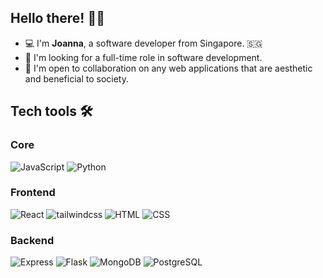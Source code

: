 ## Hello there! 👋🏻

- 💻 I'm **Joanna**, a software developer from Singapore. 🇸🇬
- 👀 I'm looking for a full-time role in software development.
- 💜 I'm open to collaboration on any web applications that are aesthetic and beneficial to society.

## Tech tools 🛠️
### Core 
![JavaScript](https://img.shields.io/badge/JavaScript-gold?style=flat-square&logo=JavaScript&logoColor=white)
![Python](https://img.shields.io/badge/Python-royalblue?style=flat-square&logo=python&logoColor=white)
### Frontend
![React](https://img.shields.io/badge/React-dodgerblue?style=flat-square&logo=react&logoColor=white)
![tailwindcss](https://img.shields.io/badge/tailwindcss-skyblue?style=flat-square&logo=tailwindcss&logoColor=white)
![HTML](https://img.shields.io/badge/HTML-darkorange?style=flat-square&logo=html5&logoColor=white)
![CSS](https://img.shields.io/badge/CSS-mediumblue?style=flat-square&logo=css3&logoColor=white)
### Backend
![Express](https://img.shields.io/badge/Express-black?style=flat-square&logo=express&logoColor=white)
![Flask](https://img.shields.io/badge/Flask-skyblue?style=flat-square&logo=flask&logoColor=white)
![MongoDB](https://img.shields.io/badge/MongoDB-lawngreen?style=flat-square&logo=mongodb&logoColor=white)
![PostgreSQL](https://img.shields.io/badge/PostgreSQL-blue?style=flat-square&logo=postgresql&logoColor=white)









